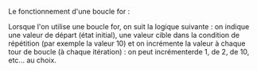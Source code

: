 Le fonctionnement d'une boucle for :

Lorsque l'on utilise une boucle for, on suit la logique suivante : on indique une valeur de départ (état initial), une valeur cible dans la 
condition de répétition (par exemple la valeur 10) et on incrémente la valeur à chaque tour de boucle (à chaque itération) : on peut incrémenterde
1, de 2, de 10, etc... au choix.
